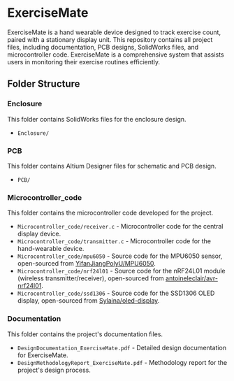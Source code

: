 # ExerciseMate

ExerciseMate is a hand wearable device designed to track exercise count, paired with a stationary display unit. This repository contains all project files, including documentation, PCB designs, SolidWorks files, and microcontroller code. ExerciseMate is a comprehensive system that assists users in monitoring their exercise routines efficiently.
 
## Folder Structure

### Enclosure
This folder contains SolidWorks files for the enclosure design.
- `Enclosure/`

### PCB
This folder contains Altium Designer files for schematic and PCB design.
- `PCB/`

### Microcontroller_code
This folder contains the microcontroller code developed for the project.

- `Microcontroller_code/receiver.c` - Microcontroller code for the central display device.
- `Microcontroller_code/transmitter.c` - Microcontroller code for the hand-wearable device.
- `Microcontroller_code/mpu6050` - Source code for the MPU6050 sensor, open-sourced from [YifanJiangPolyU/MPU6050](https://github.com/YifanJiangPolyU/MPU6050).
- `Microcontroller_code/nrf24l01` - Source code for the nRF24L01 module (wireless transmitter/receiver), open-sourced from [antoineleclair/avr-nrf24l01](https://github.com/antoineleclair/avr-nrf24l01).
- `Microcontroller_code/ssd1306` - Source code for the SSD1306 OLED display, open-sourced from [Sylaina/oled-display](https://github.com/Sylaina/oled-display).

### Documentation
This folder contains the project's documentation files.
- `DesignDocumentation_ExerciseMate.pdf` - Detailed design documentation for ExerciseMate.
- `DesignMethodologyReport_ExerciseMate.pdf` - Methodology report for the project's design process.
